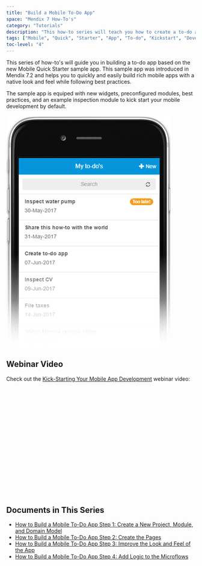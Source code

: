 ```yaml
---
title: "Build a Mobile To-Do App"
space: "Mendix 7 How-To's"
category: "Tutorials"
description: "This how-to series will teach you how to create a to-do app in 20 minutes using the Mendix Mobile Quick Starter app."
tags: ["Mobile", "Quick", "Starter", "App", "To-do", "Kickstart", "Development"]
toc-level: "4"
---
```


This series of how-to's will guide you in building a to-do app based on the new Mobile Quick Starter sample app. This sample app was introduced in Mendix 7.2 and helps you to quickly and easily build rich mobile apps with a native look and feel while following best practices.

The sample app is equiped with new widgets, preconfigured modules, best practices, and an example inspection module to kick start your mobile development by default.

![](attachments/create-a-to-do-app/todo-00.jpg)

## Webinar Video

Check out the [Kick-Starting Your Mobile App Development](http://ww2.mendix.com/expert-webinar-kick-starting-your-mobile-app-development.html) webinar video:

<script src="https://fast.wistia.com/embed/medias/4ppkzlfezt.jsonp" async></script><script src="https://fast.wistia.com/assets/external/E-v1.js" async></script><div class="wistia_responsive_padding" style="padding:56.25% 0 0 0;position:relative;"><div class="wistia_responsive_wrapper" style="height:100%;left:0;position:absolute;top:0;width:100%;"><div class="wistia_embed wistia_async_4ppkzlfezt videoFoam=true" style="height:100%;width:100%">&nbsp;</div></div></div>

## Documents in This Series

* [How to Build a Mobile To-Do App Step 1: Create a New Project, Module, and Domain Model](create-a-to-do-app-1)
* [How to Build a Mobile To-Do App Step 2: Create the Pages](create-a-to-do-app-2)
* [How to Build a Mobile To-Do App Step 3: Improve the Look and Feel of the App](create-a-to-do-app-3)
* [How to Build a Mobile To-Do App Step 4: Add Logic to the Microflows](create-a-to-do-app-4)

